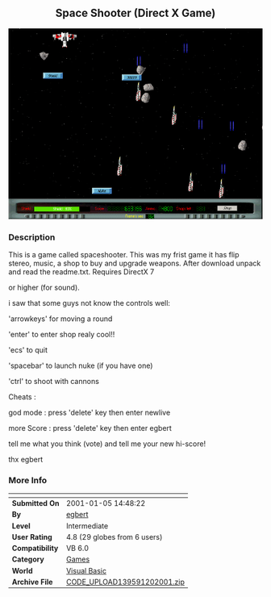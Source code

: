 ﻿<div align="center">

## Space Shooter \(Direct X Game\)

<img src="PIC2001120141264461.gif">
</div>

### Description

This is a game called spaceshooter. This was my frist game it has flip stereo, music, a shop to buy and upgrade weapons. After download unpack and read the readme.txt. Requires DirectX 7

or higher (for sound).

i saw that some guys not know the controls well:

'arrowkeys' for moving a round

'enter' to enter shop realy cool!!

'ecs' to quit

'spacebar' to launch nuke (if you have one)

'ctrl' to shoot with cannons

Cheats :

god mode : press 'delete' key then enter newlive

more Score : press 'delete' key then enter egbert

tell me what you think (vote) and tell me your new hi-score!

thx egbert
 
### More Info
 


<span>             |<span>
---                |---
**Submitted On**   |2001-01-05 14:48:22
**By**             |[egbert](https://github.com/Planet-Source-Code/PSCIndex/blob/master/ByAuthor/egbert.md)
**Level**          |Intermediate
**User Rating**    |4.8 (29 globes from 6 users)
**Compatibility**  |VB 6\.0
**Category**       |[Games](https://github.com/Planet-Source-Code/PSCIndex/blob/master/ByCategory/games__1-38.md)
**World**          |[Visual Basic](https://github.com/Planet-Source-Code/PSCIndex/blob/master/ByWorld/visual-basic.md)
**Archive File**   |[CODE\_UPLOAD139591202001\.zip](https://github.com/Planet-Source-Code/egbert-space-shooter-direct-x-game__1-14576/archive/master.zip)









